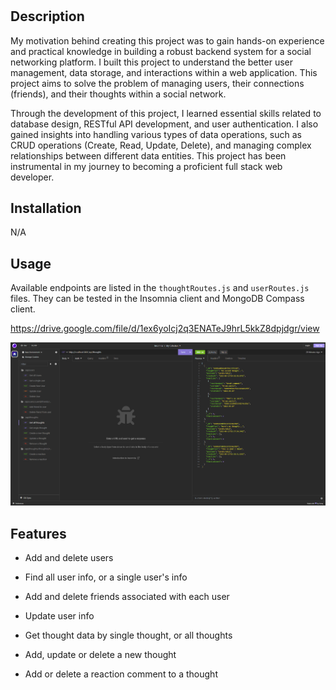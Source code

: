 # <Social Media API>

## Description

My motivation behind creating this project was to gain hands-on experience and practical knowledge in building a robust backend system for a social networking platform. I built this project to understand the better user management, data storage, and interactions within a web application. This project aims to solve the problem of managing users, their connections (friends), and their thoughts within a social network. 

Through the development of this project, I learned essential skills related to database design, RESTful API development, and user authentication. I also gained insights into handling various types of data operations, such as CRUD operations (Create, Read, Update, Delete), and managing complex relationships between different data entities. This project has been instrumental in my journey to becoming a proficient full stack web developer.

## Installation

N/A

## Usage

Available endpoints are listed in the ```thoughtRoutes.js``` and ```userRoutes.js``` files. They can be tested in the Insomnia client and MongoDB Compass client. 

https://drive.google.com/file/d/1ex6yoIcj2q3ENATeJ9hrL5kkZ8dpjdgr/view

![alt text](assets/screenshot.png)

## Features

- Add and delete users

- Find all user info, or a single user's info

- Add and delete friends associated with each user

- Update user info

- Get thought data by single thought, or all thoughts

- Add, update or delete a new thought

- Add or delete a reaction comment to a thought
